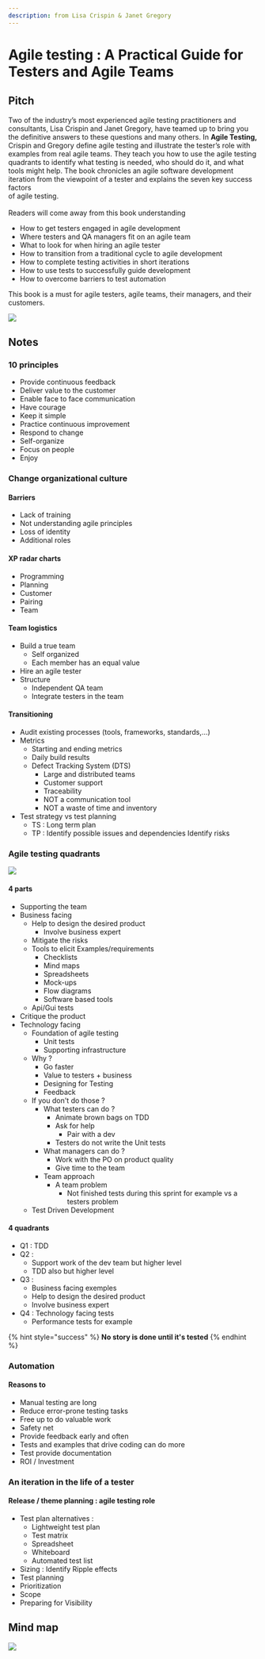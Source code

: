 ```yaml
---
description: from Lisa Crispin & Janet Gregory
---
```


# Agile testing : A Practical Guide for Testers and Agile Teams

## Pitch

Two of the industry’s most experienced agile testing practitioners and consultants, Lisa Crispin and Janet Gregory, have teamed up to bring you the definitive answers to these questions and many others. In **Agile Testing,** Crispin and Gregory define agile testing and illustrate the tester’s role with examples from real agile teams. They teach you how to use the agile testing quadrants to identify what testing is needed, who should do it, and what tools might help. The book chronicles an agile software development iteration from the viewpoint of a tester and explains the seven key success factors\
of agile testing.\
\
Readers will come away from this book understanding

* How to get testers engaged in agile development
* Where testers and QA managers fit on an agile team
* What to look for when hiring an agile tester
* How to transition from a traditional cycle to agile development
* How to complete testing activities in short iterations
* How to use tests to successfully guide development
* How to overcome barriers to test automation

This book is a must for agile testers, agile teams, their managers, and their customers.

![](<../../../.gitbook/assets/image (64).png>)

## Notes

### 10 principles

* Provide continuous feedback
* Deliver value to the customer
* Enable face to face communication
* Have courage
* Keep it simple
* Practice continuous improvement
* Respond to change
* Self-organize
* Focus on people
* Enjoy

### Change organizational culture 

#### Barriers

* Lack of training
* Not understanding agile principles
* Loss of identity
* Additional roles

#### XP radar charts

* Programming
* Planning
* Customer
* Pairing
* Team

#### Team logistics 

* Build a true team
  * Self organized
  * Each member has an equal value
* Hire an agile tester
* Structure
  * Independent QA team
  * Integrate testers in the team

#### Transitioning 

* Audit existing processes (tools, frameworks, standards,...)
* Metrics
  * Starting and ending metrics
  * Daily build results
  * Defect Tracking System (DTS)
    * Large and distributed teams
    * Customer support
    * Traceability
    * NOT a communication tool
    * NOT a waste of time and inventory
* Test strategy vs test planning 
  * TS : Long term plan 
  * TP : Identify possible issues and dependencies Identify risks

### Agile testing quadrants

![](<../../../.gitbook/assets/image (65).png>)

#### 4 parts

* Supporting the team
* Business facing
  * Help to design the desired product
    * Involve business expert 
  * Mitigate the risks
  * Tools to elicit Examples/requirements
    * Checklists
    * Mind maps
    * Spreadsheets 
    * Mock-ups
    * Flow diagrams
    * Software based tools 
  * Api/Gui tests
* Critique the product
* Technology facing
  * Foundation of agile testing
    * Unit tests
    * Supporting infrastructure 
  * Why ? 
    * Go faster
    * Value to testers + business
    * Designing for Testing
    * Feedback
  * If you don't do those ?
    * What testers can do ?
      * Animate brown bags on TDD 
      * Ask for help
        * Pair with a dev
      * Testers do not write the Unit tests
    * What managers can do ?
      * Work with the PO on product quality 
      * Give time to the team 
    * Team approach
      * A team problem
        * Not finished tests during this sprint for example vs a testers problem
  * Test Driven Development

#### 4 quadrants

* Q1 : TDD
* Q2 : 
  * Support work of the dev team but higher level 
  * TDD also but higher level
* Q3 :
  * Business facing exemples
  * Help to design the desired product 
  * Involve business expert 
* Q4 : Technology facing tests
  * Performance tests for example

{% hint style="success" %}
**No story is done until it's tested**
{% endhint %}

### Automation

#### Reasons to

* Manual testing are long
* Reduce error-prone testing tasks
* Free up to do valuable work
* Safety net
* Provide feedback early and often
* Tests and examples that drive coding can do more
* Test provide documentation
* ROI / Investment

### An iteration in the life of a tester

#### Release / theme planning : agile testing role

* Test plan alternatives :
  * Lightweight test plan
  * Test matrix
  * Spreadsheet
  * Whiteboard
  * Automated test list
* Sizing : Identify Ripple effects
* Test planning
* Prioritization
* Scope
* Preparing for Visibility

## Mind map

![](<../../../.gitbook/assets/image (66).png>)
